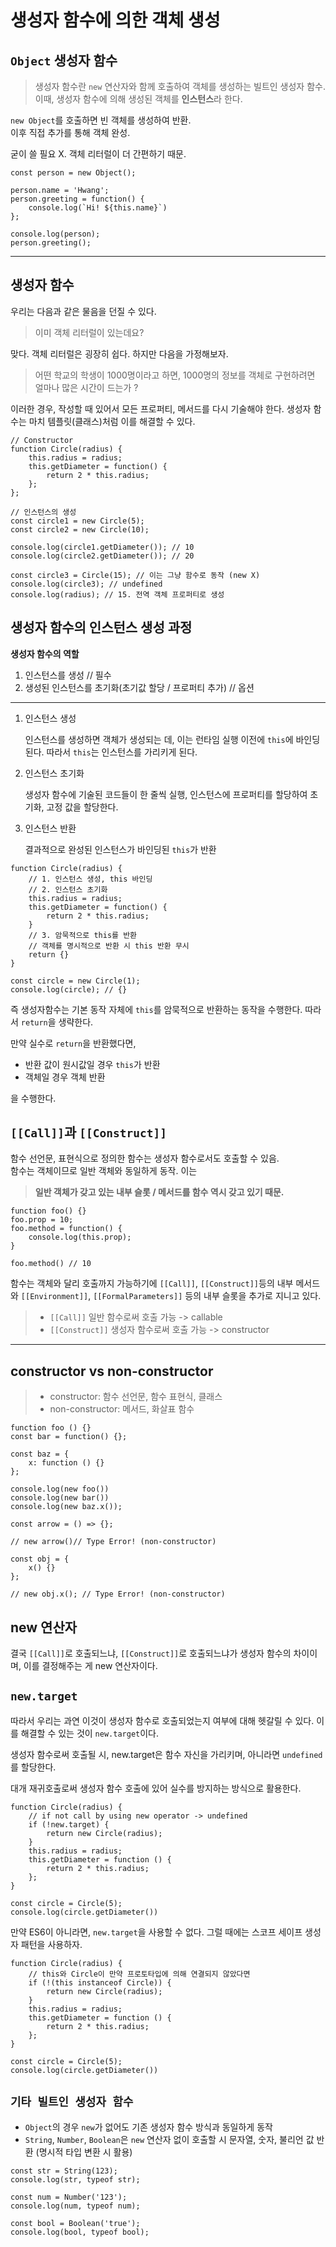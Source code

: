 # **생성자 함수에 의한 객체 생성**

## **`Object`** **생성자 함수**

> 생성자 함수란 `new` 연산자와 함께 호출하여 객체를 생성하는 빌트인 생성자 함수.  
> 이때, 생성자 함수에 의해 생성된 객체를 **인스턴스**라 한다.

`new Object`를 호출하면 빈 객체를 생성하여 반환.  
이후 직접 추가를 통해 객체 완성.

굳이 쓸 필요 X. 객체 리터럴이 더 간편하기 때문.

```
const person = new Object();

person.name = 'Hwang';
person.greeting = function() {
    console.log(`Hi! ${this.name}`)
};

console.log(person);
person.greeting();
```

---

## **생성자 함수**

우리는 다음과 같은 물음을 던질 수 있다.

> 이미 객체 리터럴이 있는데요?

맞다. 객체 리터럴은 굉장히 쉽다. 하지만 다음을 가정해보자.

> 어떤 학교의 학생이 1000명이라고 하면, 1000명의 정보를 객체로 구현하려면 얼마나 많은 시간이 드는가 ?

이러한 경우, 작성할 때 있어서 모든 프로퍼티, 메서드를 다시 기술해야 한다. 생성자 함수는 마치 템플릿(클래스)처럼 이를 해결할 수 있다.

```
// Constructor
function Circle(radius) {
    this.radius = radius;
    this.getDiameter = function() {
        return 2 * this.radius;
    };
};

// 인스턴스의 생성
const circle1 = new Circle(5);
const circle2 = new Circle(10);

console.log(circle1.getDiameter()); // 10
console.log(circle2.getDiameter()); // 20

const circle3 = Circle(15); // 이는 그냥 함수로 동작 (new X)
console.log(circle3); // undefined
console.log(radius); // 15. 전역 객체 프로퍼티로 생성
```

## **생성자 함수의 인스턴스 생성 과정**

**생성자 함수의 역할**

1. 인스턴스를 생성 // 필수
2. 생성된 인스턴스를 초기화(초기값 할당 / 프로퍼티 추가) // 옵션

---

1. 인스턴스 생성

   인스턴스를 생성하면 객체가 생성되는 데, 이는 런타임 실행 이전에 `this`에 바인딩된다. 따라서 `this`는 인스턴스를 가리키게 된다.

2. 인스턴스 초기화

   생성자 함수에 기술된 코드들이 한 줄씩 실행, 인스턴스에 프로퍼티를 할당하여 초기화, 고정 값을 할당한다.

3. 인스턴스 반환

   결과적으로 완성된 인스턴스가 바인딩된 `this`가 반환

```
function Circle(radius) {
    // 1. 인스턴스 생성, this 바인딩
    // 2. 인스턴스 초기화
    this.radius = radius;
    this.getDiameter = function() {
        return 2 * this.radius;
    }
    // 3. 암묵적으로 this를 반환
    // 객체를 명시적으로 반환 시 this 반환 무시
    return {}
}

const circle = new Circle(1);
console.log(circle); // {}
```

즉 생성자함수는 기본 동작 자체에 `this`를 암묵적으로 반환하는 동작을 수행한다. 따라서 `return`을 생략한다.

만약 실수로 `return`을 반환했다면,

- 반환 값이 원시값일 경우 `this`가 반환
- 객체일 경우 객체 반환

을 수행한다.

## **`[[Call]]`과 `[[Construct]]`**

함수 선언문, 표현식으로 정의한 함수는 생성자 함수로서도 호출할 수 있음.  
함수는 객체이므로 일반 객체와 동일하게 동작. 이는

> **일반 객체가 갖고 있는 내부 슬롯 / 메서드를 함수 역시 갖고 있기 때문.**

```
function foo() {}
foo.prop = 10;
foo.method = function() {
    console.log(this.prop);
}

foo.method() // 10
```

함수는 객체와 달리 호출까지 가능하기에 `[[Call]]`, `[[Construct]]`등의 내부 메서드와 `[[Environment]]`, `[[FormalParameters]]` 등의 내부 슬롯을 추가로 지니고 있다.

> - `[[Call]]` 일반 함수로써 호출 가능 -> callable
> - `[[Construct]]` 생성자 함수로써 호출 가능 -> constructor

---

## **constructor vs non-constructor**

> - constructor: 함수 선언문, 함수 표현식, 클래스
> - non-constructor: 메서드, 화살표 함수

```
function foo () {}
const bar = function() {};

const baz = {
    x: function () {}
};

console.log(new foo())
console.log(new bar())
console.log(new baz.x());

const arrow = () => {};

// new arrow()// Type Error! (non-constructor)

const obj = {
    x() {}
};

// new obj.x(); // Type Error! (non-constructor)
```

## **new 연산자**

결국 `[[Call]]`로 호출되느냐, `[[Construct]]`로 호출되느냐가 생성자 함수의 차이이며, 이를 결정해주는 게 new 연산자이다.

## **`new.target`**

따라서 우리는 과연 이것이 생성자 함수로 호출되었는지 여부에 대해 헷갈릴 수 있다. 이를 해결할 수 있는 것이 `new.target`이다.

생성자 함수로써 호출될 시, new.target은 함수 자신을 가리키며, 아니라면 `undefined`를 할당한다.

대개 재귀호출로써 생성자 함수 호출에 있어 실수를 방지하는 방식으로 활용한다.

```
function Circle(radius) {
    // if not call by using new operator -> undefined
    if (!new.target) {
        return new Circle(radius);
    }
    this.radius = radius;
    this.getDiameter = function () {
        return 2 * this.radius;
    };
}

const circle = Circle(5);
console.log(circle.getDiameter())
```

만약 ES6이 아니라면, `new.target`을 사용할 수 없다. 그럴 때에는 스코프 세이프 생성자 패턴을 사용하자.

```
function Circle(radius) {
    // this와 Circle이 만약 프로토타입에 의해 연결되지 않았다면
    if (!(this instanceof Circle)) {
        return new Circle(radius);
    }
    this.radius = radius;
    this.getDiameter = function () {
        return 2 * this.radius;
    };
}

const circle = Circle(5);
console.log(circle.getDiameter())
```

## `기타 빌트인 생성자 함수`

- `Object`의 경우 `new`가 없어도 기존 생성자 함수 방식과 동일하게 동작
- `String`, `Number`, `Boolean`은 `new` 연산자 없이 호출할 시 문자열, 숫자, 불리언 값 반환 (명시적 타입 변환 시 활용)

```
const str = String(123);
console.log(str, typeof str);

const num = Number('123');
console.log(num, typeof num);

const bool = Boolean('true');
console.log(bool, typeof bool);
```
